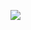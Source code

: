 [![](https://geek-trip.ru/wp-content/uploads/2020/10/bkdtyjp5l4a_1_-removebg-preview.png)](./pages/index.html)